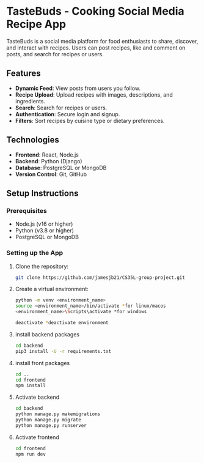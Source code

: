 # TasteBuds - Cooking Social Media Recipe App

TasteBuds is a social media platform for food enthusiasts to share, discover, and interact with recipes. Users can post recipes, like and comment on posts, and search for recipes or users.

## Features
- **Dynamic Feed**: View posts from users you follow.
- **Recipe Upload**: Upload recipes with images, descriptions, and ingredients.
- **Search**: Search for recipes or users.
- **Authentication**: Secure login and signup.
- **Filters**: Sort recipes by cuisine type or dietary preferences.

## Technologies
- **Frontend**: React, Node.js
- **Backend**: Python (Django)
- **Database**: PostgreSQL or MongoDB
- **Version Control**: Git, GitHub

## Setup Instructions

### Prerequisites
- Node.js (v16 or higher)
- Python (v3.8 or higher)
- PostgreSQL or MongoDB

### Setting up the App
1. Clone the repository:
   ```bash
   git clone https://github.com/jamesjb21/CS35L-group-project.git
2. Create a virtual environment:
   ```bash
   python -m venv <environment_name>
   source <environment_name>/bin/activate *for linux/macos
   <environment_name>\Scripts\activate *for windows

   deactivate *deactivate environment
3. install backend packages
   ```bash
   cd backend
   pip3 install -U -r requirements.txt
4. install front packages 
   ```bash
   cd ..
   cd frontend
   npm install
5. Activate backend
   ```bash
   cd backend
   python manage.py makemigrations
   python manage.py migrate
   python manage.py runserver
6. Activate frontend
   ```bash
   cd frontend
   npm run dev
